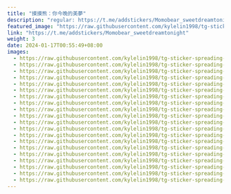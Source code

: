 ```yaml
---
title: "摸摸熊：你今晚的美夢"
description: "regular: https://t.me/addstickers/Momobear_sweetdreamtonight"
featured_image: "https://raw.githubusercontent.com/kylelin1998/tg-sticker-spreading-worldwide-images/main/img/d84ef6d7-fda2-49cb-af5f-5a7585f38479.jpg"
link: "https://t.me/addstickers/Momobear_sweetdreamtonight"
weight: 3
date: 2024-01-17T00:55:49+08:00
images:
  - https://raw.githubusercontent.com/kylelin1998/tg-sticker-spreading-worldwide-images/main/img/d84ef6d7-fda2-49cb-af5f-5a7585f38479.jpg
  - https://raw.githubusercontent.com/kylelin1998/tg-sticker-spreading-worldwide-images/main/img/f9f9d1a2-47e4-4888-a009-4f76b17281f0.jpg
  - https://raw.githubusercontent.com/kylelin1998/tg-sticker-spreading-worldwide-images/main/img/ceaf6183-51cb-4e45-ad78-7343519b4848.jpg
  - https://raw.githubusercontent.com/kylelin1998/tg-sticker-spreading-worldwide-images/main/img/d40ee603-e59a-4c77-9450-32739ed2ed03.jpg
  - https://raw.githubusercontent.com/kylelin1998/tg-sticker-spreading-worldwide-images/main/img/90d9ede3-f263-44cb-9ae1-2829a3a0056b.jpg
  - https://raw.githubusercontent.com/kylelin1998/tg-sticker-spreading-worldwide-images/main/img/9f0c3639-3bf2-45df-b437-3b31793805df.jpg
  - https://raw.githubusercontent.com/kylelin1998/tg-sticker-spreading-worldwide-images/main/img/baa57d7e-acd3-4c11-bb7b-e29135af8207.jpg
  - https://raw.githubusercontent.com/kylelin1998/tg-sticker-spreading-worldwide-images/main/img/fdea4b3a-7889-4646-8bdf-1386aac1a73c.jpg
  - https://raw.githubusercontent.com/kylelin1998/tg-sticker-spreading-worldwide-images/main/img/63392a5a-f9af-436e-8577-0a72c5455e2f.jpg
  - https://raw.githubusercontent.com/kylelin1998/tg-sticker-spreading-worldwide-images/main/img/4fd3851a-5251-4d77-a960-3dd4ac303bc8.jpg
  - https://raw.githubusercontent.com/kylelin1998/tg-sticker-spreading-worldwide-images/main/img/8e695e36-ada1-4e11-8d75-e68feafcbd33.jpg
  - https://raw.githubusercontent.com/kylelin1998/tg-sticker-spreading-worldwide-images/main/img/963b725b-7bcf-406e-a2e3-f458a87b4363.jpg
  - https://raw.githubusercontent.com/kylelin1998/tg-sticker-spreading-worldwide-images/main/img/240d47ba-c3ea-4c19-ab78-c50798348dd9.jpg
  - https://raw.githubusercontent.com/kylelin1998/tg-sticker-spreading-worldwide-images/main/img/381be196-8af2-49ef-b071-8bb96a5d3cb6.jpg
  - https://raw.githubusercontent.com/kylelin1998/tg-sticker-spreading-worldwide-images/main/img/7f842a40-59c8-488e-99db-97d7ba24276a.jpg
  - https://raw.githubusercontent.com/kylelin1998/tg-sticker-spreading-worldwide-images/main/img/7939e996-b027-4347-8302-5c78c207acd2.jpg
  - https://raw.githubusercontent.com/kylelin1998/tg-sticker-spreading-worldwide-images/main/img/0dcad1c7-b54a-4df0-9ba1-2a692e607285.jpg
  - https://raw.githubusercontent.com/kylelin1998/tg-sticker-spreading-worldwide-images/main/img/221bc086-ad92-4baa-9a1f-c195ec31e8ef.jpg
  - https://raw.githubusercontent.com/kylelin1998/tg-sticker-spreading-worldwide-images/main/img/eead4005-f33e-4330-b6b4-9c8fa1cae753.jpg
  - https://raw.githubusercontent.com/kylelin1998/tg-sticker-spreading-worldwide-images/main/img/572a3430-232c-4fe7-a5e9-6587e1da4065.jpg
---
```

